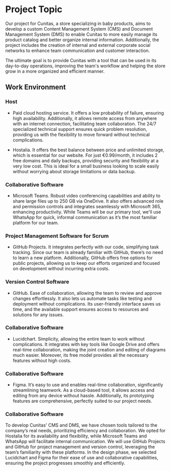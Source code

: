 # Project Topic
Our project for Cunitas, a store specializing in baby products, aims to develop a custom Content Management System (CMS) and Document Management System (DMS) to enable Cunitas to more easily manage its product catalog and better organize internal information. Additionally, the project includes the creation of internal and external corporate social networks to enhance team communication and customer interaction.

The ultimate goal is to provide Cunitas with a tool that can be used in its day-to-day operations, improving the team's workflow and helping the store grow in a more organized and efficient manner.

## Work Environment
### Host
- Paid cloud hosting service. It offers a low probability of failure, ensuring high availability. Additionally, it allows remote access from anywhere with an internet connection, facilitating team collaboration. The 24/7 specialized technical support ensures quick problem resolution, providing us with the flexibility to move forward without technical complications.

- Hostalia. It offers the best balance between price and unlimited storage, which is essential for our website. For just €0.99/month, it includes 2 free domains and daily backups, providing security and flexibility at a very low cost. This is ideal for a small business looking to scale easily without worrying about storage limitations or data backup.

### Collaborative Software
- Microsoft Teams. Robust video conferencing capabilities and ability to share large files up to 250 GB via OneDrive. It also offers advanced role and permission controls and integrates seamlessly with Microsoft 365, enhancing productivity. While Teams will be our primary tool, we'll use WhatsApp for quick, informal communication as it’s the most familiar platform for our team.

### Project Management Software for Scrum
- GitHub Projects. It integrates perfectly with our code, simplifying task tracking. Since our team is already familiar with GitHub, there’s no need to learn a new platform. Additionally, GitHub offers free options for public projects, allowing us to keep our efforts organized and focused on development without incurring extra costs.

### Version Control Software
- GitHub. Ease of collaboration, allowing the team to review and approve changes effortlessly. It also lets us automate tasks like testing and deployment without complications. Its user-friendly interface saves us time, and the available support ensures access to resources and solutions for any issues.

### Collaborative Software
- Lucidchart. Simplicity, allowing the entire team to work without complications. It integrates with key tools like Google Drive and offers real-time collaboration, making the joint creation and editing of diagrams much easier. Moreover, its free model provides all the necessary features without high costs.

### Collaborative Software
- Figma. It’s easy to use and enables real-time collaboration, significantly streamlining teamwork. As a cloud-based tool, it allows access and editing from any device without hassle. Additionally, its prototyping features are comprehensive, perfectly suited to our project needs.

### Collaborative Software
To develop Cunitas' CMS and DMS, we have chosen tools tailored to the company’s real needs, prioritizing efficiency and collaboration. We opted for Hostalia for its availability and flexibility, while Microsoft Teams and WhatsApp will facilitate internal communication. We will use GitHub Projects and GitHub for project management and version control, leveraging the team’s familiarity with these platforms. In the design phase, we selected Lucidchart and Figma for their ease of use and collaborative capabilities, ensuring the project progresses smoothly and efficiently.
